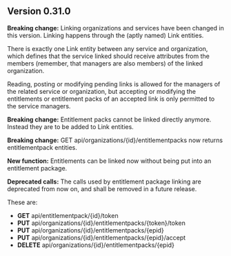 Version 0.31.0
--------------

**Breaking change:** Linking organizations and services have been changed in this version.
Linking happens through the (aptly named) Link entities.

 There is exactly one Link entity between any service and organization,
 which defines that the service linked should receive attributes from the
 members (remember, that managers are also members) of the linked organization.

 Reading, posting or modifying pending links is allowed for the managers of the related service or organization,
 but accepting or modifying the entitlements or entitlement packs of an accepted link
 is only permitted to the service managers.

**Breaking change:** Entitlement packs cannot be linked directly anymore. Instead they are to be added to
 Link entities.

**Breaking change:** GET api/organizations/{id}/entitlementpacks now returns entitlementpack entities.

**New function:** Entitlements can be linked now without being put into an entitlement package.

**Deprecated calls:** The calls used by entitlement package linking are deprecated from now on,
 and shall be removed in a future release.

 These are:

 * **GET** api/entitlementpack/{id}/token
 * **PUT** api/organizations/{id}/entitlementpacks/{token}/token
 * **PUT** api/organizations/{id}/entitlementpacks/{epid}
 * **PUT** api/organizations/{id}/entitlementpacks/{epid}/accept
 * **DELETE** api/organizations/{id}/entitlementpacks/{epid}
